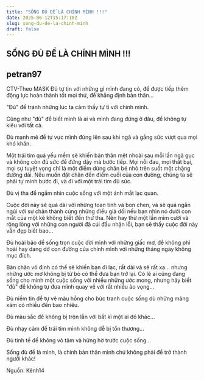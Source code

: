 ```yaml
---
title: "SỐNG ĐỦ ĐỂ LÀ CHÍNH MÌNH !!!"
date: 2025-06-12T15:17:10Z
slug: song-du-de-la-chinh-minh
draft: false
---
```


## SỐNG ĐỦ ĐỂ LÀ CHÍNH MÌNH !!!

## petran97

CTV-Theo MASK 
Đủ tự tin với những gì mình đang có, để được tiếp thêm động lực hoàn thành tốt mọi thứ, để khẳng định bản thân... 
 
"Đủ" để tránh những lúc ta cảm thấy tự ti với chính mình.
 
Cũng như "đủ" để biết mình là ai và mình đang đứng ở đâu, để không tự kiêu với tất cả.
 
Đủ mạnh mẽ để tự vực mình đứng lên sau khi ngã và gắng sức vượt qua mọi khó khăn.
 
Một trái tim quá yếu mềm sẽ khiến bản thân mệt nhoài sau mỗi lần ngã gục và không còn đủ sức để đứng dậy mà bước tiếp. Mọi nỗi đau, mọi thất bại, mọi sự tuyệt vọng chỉ là một điểm dừng chân bé nhỏ trên suốt một chặng đường dài. Nếu muốn đặt chân đến điểm cuối của con đường, chúng ta sẽ phải tự mình bước đi, và đi với một trái tim đủ sức.


	
	

 
 
 
Đủ vị tha để ngắm nhìn cuộc sống với một ánh mắt lạc quan.
 
Cuộc đời này sẽ quá dài với những toan tính và bon chen, và sẽ quá ngắn ngủi với sự chân thành cùng những điều giả dối nếu bạn nhìn nó dưới con mắt của một kẻ không biết đến thứ tha. Nên hay thử một lần mỉm cười và rộng lòng với những con người đã cúi đầu nhận lỗi, bạn sẽ thấy cuộc đời này vẫn đẹp biết bao…
 
Đủ hoài bão để sống trọn cuộc đời mình với những giấc mơ, để không phí hoài hay dang dở con đường của chính mình với những tháng ngày không mục đích.
 
Bàn chân vô định có thể sẽ khiến bạn đi lạc, rất dài và sẽ rất xa… nhưng những ước mơ không bị từ bỏ có thể đưa bạn trở lại. Có lẽ ai cũng đang sống cho mình một cuộc sống với nhiều những ước mong, nhưng hãy biết "đủ" để không tự đưa mình quay về với rất nhiều ảo vọng…
 
Đủ niềm tin để tự vẽ màu hồng cho bức tranh cuộc sống dù những mảng xám có nhiều đến bao nhiêu.
 
Đủ màu sắc để không bị trộn lẫn với bất kì một ai đó khác…
 
Đủ nhạy cảm để trái tim mình không dễ bị tổn thương…
 
Đủ tinh tế để không vô tâm và hững hờ trước cuộc sống…
 
Sống đủ để là mình, là chính bản thân mình chứ không phải để trở thành người khác!
 
Nguồn: Kênh14